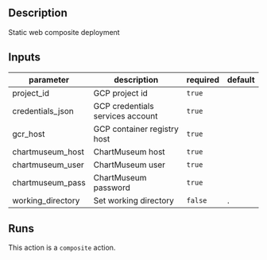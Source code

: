 <!-- action-docs-description -->
## Description

Static web composite deployment
<!-- action-docs-description -->

<!-- action-docs-inputs -->
## Inputs

| parameter | description | required | default |
| --- | --- | --- | --- |
| project_id | GCP project id | `true` |  |
| credentials_json | GCP credentials services account | `true` |  |
| gcr_host | GCP container registry host | `true` |  |
| chartmuseum_host | ChartMuseum host | `true` |  |
| chartmuseum_user | ChartMuseum user | `true` |  |
| chartmuseum_pass | ChartMuseum password | `true` |  |
| working_directory | Set working directory | `false` | . |
<!-- action-docs-inputs -->

<!-- action-docs-outputs -->

<!-- action-docs-outputs -->

<!-- action-docs-runs -->
## Runs

This action is a `composite` action.
<!-- action-docs-runs -->

